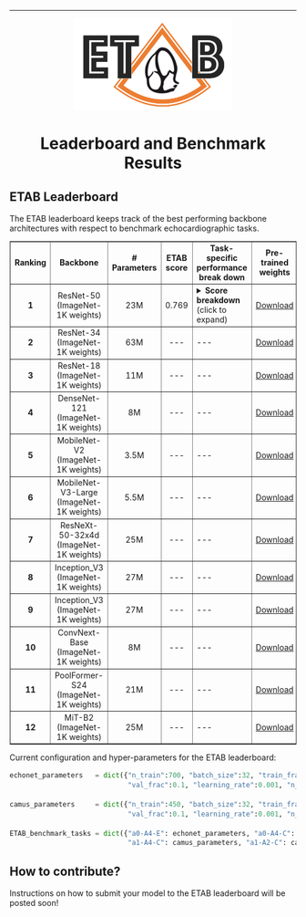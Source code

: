 ---------------

<p align="center">
  <img width="280" height="160" src="assets/etab_logo.png" />
</p>

<h1 align="center">
    <b> Leaderboard and Benchmark Results </b>
</h1>

## ETAB Leaderboard

The ETAB leaderboard keeps track of the best performing backbone architectures with respect to benchmark echocardiographic tasks. 

<div align="center">
<table border="1">
 <tr>
  <td> <b> <div align="center"> Ranking                              </div> </b> </td>
  <td> <b> <div align="center"> Backbone                             </div> </b> </td>
  <td> <b> <div align="center"> # Parameters                         </div> </b> </td>
  <td> <b> <div align="center"> ETAB score                           </div> </b> </td>
  <td> <b> <div align="center"> Task-specific performance break down </div> </b> </td>
  <td> <b> <div align="center"> Pre-trained weights                  </div> </b> </td>
 </tr>
 <tr>
  <td> <b> <div align="center"> 1 </div> </b> </td>
  <td> <div align="center"> ResNet-50 <br> (ImageNet-1K weights) </div> </td>
  <td> <div align="center"> 23M </div> </td>
  <td> <div align="center"> 0.769 </div> </td>
  <td> <details>
  <summary><b>Score breakdown</b> (click to expand)</summary>
  &nbsp;
  <ul>
    <li> 🔴 a0-A4-E: 0.855</li> 
    &nbsp;
    <li> 🔴 a0-A4-C: 0.820</li>
    &nbsp;
    <li> 🔴 a0-A2-C: 0.822</li> 
    &nbsp;
    <li> 🔴 a1-A4-C: 0.693</li> 
    &nbsp;
    <li> 🔴 a1-A2-C: 0.656</li> 
  </ul>

</details> </td> 
  <td> <div align="center"> <a href="https://pytorch.org/vision/main/models/generated/torchvision.models.resnet50.html">Download</a> </div> </td> 
 </tr>
 
 <tr>
  <td> <b> <div align="center"> 2 </div> </b> </td>
  <td> <div align="center"> ResNet-34 <br> (ImageNet-1K weights) </div> </td>
  <td> <div align="center"> 63M </div> </td>
  <td> <div align="center"> --- </div> </td>
  <td> --- </td> 
  <td> <div align="center"> <a href="https://pytorch.org/vision/main/models/generated/torchvision.models.resnet34.html">Download</a> </div> </td> 
 </tr>

 <tr>
  <td> <b> <div align="center"> 3 </div> </b> </td>
  <td> <div align="center"> ResNet-18 <br> (ImageNet-1K weights) </div> </td>
  <td> <div align="center"> 11M </div> </td>
  <td> <div align="center"> --- </div> </td>
  <td> --- </td> 
  <td> <div align="center"> <a href="https://pytorch.org/vision/main/models/generated/torchvision.models.resnet18.html">Download</a> </div> </td> 
 </tr>
 
 <tr>
  <td> <b> <div align="center"> 4 </div> </b> </td>
  <td> <div align="center"> DenseNet-121 <br> (ImageNet-1K weights) </div> </td>
  <td> <div align="center"> 8M </div> </td>
  <td> <div align="center"> --- </div> </td>
  <td> --- </td> 
  <td> <div align="center"> <a href="https://pytorch.org/vision/stable/models/generated/torchvision.models.densenet121.html#torchvision.models.DenseNet121_Weights">Download</a> </div> </td> 
 </tr> 

 <tr>
  <td> <b> <div align="center"> 5 </div> </b> </td>
  <td> <div align="center"> MobileNet-V2 <br> (ImageNet-1K weights) </div> </td>
  <td> <div align="center"> 3.5M </div> </td>
  <td> <div align="center"> --- </div> </td>
  <td> --- </td> 
  <td> <div align="center"> <a href="https://pytorch.org/vision/stable/models/generated/torchvision.models.mobilenet_v2.html#torchvision.models.MobileNet_V2_Weights">Download</a> </div> </td> 
 </tr>  
  
 <tr>
  <td> <b> <div align="center"> 6 </div> </b> </td>
  <td> <div align="center"> MobileNet-V3-Large <br> (ImageNet-1K weights) </div> </td>
  <td> <div align="center"> 5.5M </div> </td>
  <td> <div align="center"> --- </div> </td>
  <td> --- </td> 
  <td> <div align="center"> <a href="https://pytorch.org/vision/stable/models/generated/torchvision.models.mobilenet_v3_large.html#torchvision.models.MobileNet_V3_Large_Weights">Download</a> </div> </td> 
 </tr> 
  
  <tr>
  <td> <b> <div align="center"> 7 </div> </b> </td>
  <td> <div align="center"> ResNeXt-50-32x4d <br> (ImageNet-1K weights) </div> </td>
  <td> <div align="center"> 25M </div> </td>
  <td> <div align="center"> --- </div> </td>
  <td> --- </td> 
  <td> <div align="center"> <a href="https://pytorch.org/vision/stable/models/generated/torchvision.models.resnext50_32x4d.html#torchvision.models.ResNeXt50_32X4D_Weights">Download</a> </div> </td> 
 </tr>  

  <tr>
  <td> <b> <div align="center"> 8 </div> </b> </td>
  <td> <div align="center"> Inception_V3 <br> (ImageNet-1K weights) </div> </td>
  <td> <div align="center"> 27M </div> </td>
  <td> <div align="center"> --- </div> </td>
  <td> --- </td> 
  <td> <div align="center"> <a href="https://pytorch.org/vision/stable/models/generated/torchvision.models.inception_v3.html#torchvision.models.Inception_V3_Weights">Download</a> </div> </td> 
 </tr>   
 
 <tr>
  <td> <b> <div align="center"> 9 </div> </b> </td>
  <td> <div align="center"> Inception_V3 <br> (ImageNet-1K weights) </div> </td>
  <td> <div align="center"> 27M </div> </td>
  <td> <div align="center"> --- </div> </td>
  <td> --- </td> 
  <td> <div align="center"> <a href="https://pytorch.org/vision/stable/models/generated/torchvision.models.inception_v3.html#torchvision.models.Inception_V3_Weights">Download</a> </div> </td> 
</tr>    

 <tr>
  <td> <b> <div align="center"> 10 </div> </b> </td>
  <td> <div align="center"> ConvNext-Base <br> (ImageNet-1K weights) </div> </td>
  <td> <div align="center"> 8M </div> </td>
  <td> <div align="center"> --- </div> </td>
  <td> --- </td> 
  <td> <div align="center"> <a href="https://pytorch.org/vision/stable/models/generated/torchvision.models.convnext_base.html#torchvision.models.convnext_base">Download</a> </div> </td> 
</tr>  
  
<tr>
  <td> <b> <div align="center"> 11 </div> </b> </td>
  <td> <div align="center"> PoolFormer-S24 <br> (ImageNet-1K weights) </div> </td>
  <td> <div align="center"> 21M </div> </td>
  <td> <div align="center"> --- </div> </td>
  <td> --- </td> 
  <td> <div align="center"> <a href="https://huggingface.co/sail/poolformer_s24">Download</a> </div> </td> 
</tr>  

<tr>
  <td> <b> <div align="center"> 12 </div> </b> </td>
  <td> <div align="center"> MiT-B2 <br> (ImageNet-1K weights) </div> </td>
  <td> <div align="center"> 25M </div> </td>
  <td> <div align="center"> --- </div> </td>
  <td> --- </td> 
  <td> <div align="center"> <a href="https://huggingface.co/docs/transformers/model_doc/segformer">Download</a> </div> </td> 
</tr>    
  
</table>
</div>

Current configuration and hyper-parameters for the ETAB leaderboard:

```python
echonet_parameters   = dict({"n_train":700, "batch_size":32, "train_frac":0.6, 
                             "val_frac":0.1, "learning_rate":0.001, "n_epoch":10})

camus_parameters     = dict({"n_train":450, "batch_size":32, "train_frac":0.6,
                             "val_frac":0.1, "learning_rate":0.001, "n_epoch":10})
         
ETAB_benchmark_tasks = dict({"a0-A4-E": echonet_parameters, "a0-A4-C": camus_parameters, "a0-A2-C": camus_parameters,
                             "a1-A4-C": camus_parameters, "a1-A2-C": camus_parameters})

```


## How to contribute?

Instructions on how to submit your model to the ETAB leaderboard will be posted soon!
